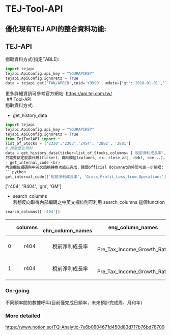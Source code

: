 # TEJ-Tool-API
## 優化現有TEJ API的整合資料功能:<br>
## TEJ-API
撈取資料方式(指定TABLE):<br>
```python
import tejapi
tejapi.ApiConfig.api_key = "YOURAPIKEY"
tejapi.ApiConfig.ignoretz = True
data = tejapi.get('TWN/APRCD',coid='Y9999', mdate={'gt':'2018-01-01','lt':'2018-02-01'}, paginate=True)
```
更多詳細資訊可參考官方網站: https://api.tej.com.tw/<br> ## Tool-API<br>
撈取資料方式:<br>
- get_history_data
```python
import tejapi
tejapi.ApiConfig.api_key = "YOURAPIKEY"
tejapi.ApiConfig.ignoretz = True
from TejToolAPI import *
list_of_Stocks = ['2330','2303','2454', '2882', '2881']
# 撈取歷史資料
data = get_history_data(ticker=list_of_Stocks,columns= ['稅前淨利成長率', '單月營收成長率%'], transfer_to_chinese=False) ```
只需要給定股票代碼(ticker)、資料欄位(columns, ex: close_adj, debt, roe...)，即可自動合併資料，不需要訪問多個資料表和自行合併。<br>
- get_internal_code <br>
內部欄位編碼與中英文簡稱轉換功能已完成，閱讀official documnet的時間可進一步縮短:
```python
get_internal_code(['稅前淨利成長率', 'Gross_Profit_Loss_from_Operations'])
```
['r404', 'R404', 'gm', 'GM']<br>
- search_columns <br>
若想反向取得內部編碼之中英文欄位則可利用 search_columns 這個function <br>
```python
search_columns(['r404'])
```
||columns|    chn_column_names|eng_column_names|table_names|TABLE_NAMES|API_TABLE    CHN_NAMES|
|:-------:|:-------:|:-------:|:-------:|:-------:|:-------:|:-------:|
|0|    r404|    稅前淨利成長率|     Pre_Tax_Income_Growth_Rate|    fin_self_acc|    fin_self_acc|    TWN/AFESTM1    財務-自結數|
|1|    r404|    稅前淨利成長率|    Pre_Tax_Income_Growth_Rate|    fin_board_select|    fin_board_select|    TWN/AFESTMD    財務-董事決議數| 
### On-going
不同頻率間的數據呼叫(目前僅完成日頻率，未來預計完成周、月和年)<br>
### More detailed
https://www.notion.so/TQ-Analytic-7e6b0604671d450d83d717b76bd78709
